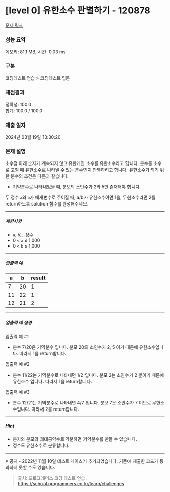 # [level 0] 유한소수 판별하기 - 120878 

[문제 링크](https://school.programmers.co.kr/learn/courses/30/lessons/120878) 

### 성능 요약

메모리: 81.1 MB, 시간: 0.03 ms

### 구분

코딩테스트 연습 > 코딩테스트 입문

### 채점결과

정확성: 100.0<br/>합계: 100.0 / 100.0

### 제출 일자

2024년 03월 19일 13:30:20

### 문제 설명

<p>소수점 아래 숫자가 계속되지 않고 유한개인 소수를 유한소수라고 합니다. 분수를 소수로 고칠 때 유한소수로 나타낼 수 있는 분수인지 판별하려고 합니다. 유한소수가 되기 위한 분수의 조건은 다음과 같습니다.</p>

<ul>
<li>기약분수로 나타내었을 때, 분모의 소인수가 2와 5만 존재해야 합니다.</li>
</ul>

<p>두 정수 <code>a</code>와 <code>b</code>가 매개변수로 주어질 때, a/b가 유한소수이면 1을, 무한소수라면 2를 return하도록 solution 함수를 완성해주세요.</p>

<hr>

<h5>제한사항</h5>

<ul>
<li><code>a</code>, <code>b</code>는 정수</li>
<li>0 &lt; <code>a</code>&nbsp;≤&nbsp;1,000</li>
<li>0 &lt; <code>b</code>&nbsp;≤ 1,000</li>
</ul>

<hr>

<h5>입출력 예</h5>
<table class="table">
        <thead><tr>
<th>a</th>
<th>b</th>
<th>result</th>
</tr>
</thead>
        <tbody><tr>
<td>7</td>
<td>20</td>
<td>1</td>
</tr>
<tr>
<td>11</td>
<td>22</td>
<td>1</td>
</tr>
<tr>
<td>12</td>
<td>21</td>
<td>2</td>
</tr>
</tbody>
      </table>
<hr>

<h5>입출력 예 설명</h5>

<p>입출력 예 #1</p>

<ul>
<li>분수 7/20은 기약분수 입니다. 분모 20의 소인수가 2, 5 이기 때문에 유한소수입니다. 따라서 1을 return합니다.</li>
</ul>

<p>입출력 예 #2</p>

<ul>
<li>분수 11/22는 기약분수로 나타내면 1/2 입니다. 분모 2는 소인수가 2 뿐이기 때문에 유한소수 입니다. 따라서 1을 return합니다.</li>
</ul>

<p>입출력 예 #3</p>

<ul>
<li>분수 12/21는 기약분수로 나타내면 4/7 입니다. 분모 7은 소인수가 7 이므로 무한소수입니다. 따라서 2를 return합니다.</li>
</ul>

<hr>

<h5>Hint</h5>

<ul>
<li>분자와 분모의 최대공약수로 약분하면 기약분수를 만들 수 있습니다.</li>
<li>정수도 유한소수로 분류합니다.</li>
</ul>

<hr>

<p>※ 공지 - 2022년 11월 10일 테스트 케이스가 추가되었습니다. 기존에 제출한 코드가 통과하지 못할 수도 있습니다.</p>


> 출처: 프로그래머스 코딩 테스트 연습, https://school.programmers.co.kr/learn/challenges